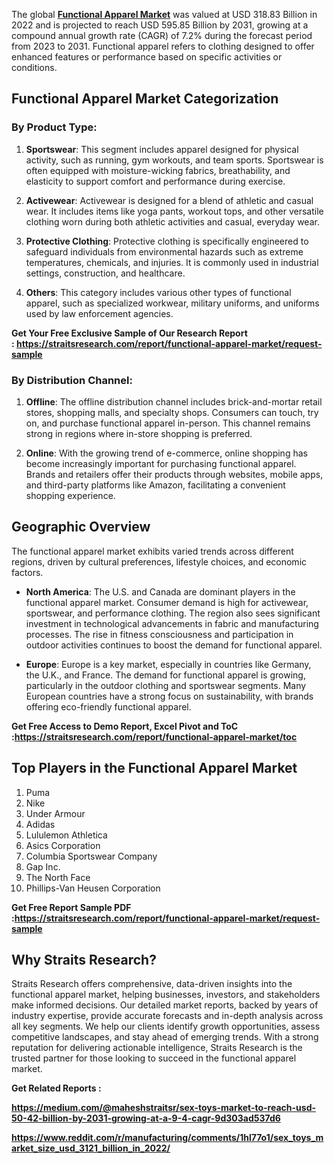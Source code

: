 <div>
<div>
<div>
<div>
<p>The global <strong><a href="https://straitsresearch.com/report/functional-apparel-market">Functional Apparel Market</a></strong> was valued at USD 318.83 Billion in 2022 and is projected to reach USD 595.85 Billion by 2031, growing at a compound annual growth rate (CAGR) of 7.2% during the forecast period from 2023 to 2031. Functional apparel refers to clothing designed to offer enhanced features or performance based on specific activities or conditions.&nbsp;</p>
<h2>Functional Apparel Market Categorization</h2>
<h3>By Product Type:</h3>
<ol>
<li>
<p><strong>Sportswear</strong>: This segment includes apparel designed for physical activity, such as running, gym workouts, and team sports. Sportswear is often equipped with moisture-wicking fabrics, breathability, and elasticity to support comfort and performance during exercise.</p>
</li>
<li>
<p><strong>Activewear</strong>: Activewear is designed for a blend of athletic and casual wear. It includes items like yoga pants, workout tops, and other versatile clothing worn during both athletic activities and casual, everyday wear.</p>
</li>
<li>
<p><strong>Protective Clothing</strong>: Protective clothing is specifically engineered to safeguard individuals from environmental hazards such as extreme temperatures, chemicals, and injuries. It is commonly used in industrial settings, construction, and healthcare.</p>
</li>
<li>
<p><strong>Others</strong>: This category includes various other types of functional apparel, such as specialized workwear, military uniforms, and uniforms used by law enforcement agencies.</p>
</li>
</ol>
<p><strong>Get Your Free Exclusive Sample of Our Research Report :&nbsp;<a href="https://straitsresearch.com/report/functional-apparel-market/request-sample">https://straitsresearch.com/report/functional-apparel-market/request-sample</a>&nbsp;</strong></p>
<h3>By Distribution Channel:</h3>
<ol>
<li>
<p><strong>Offline</strong>: The offline distribution channel includes brick-and-mortar retail stores, shopping malls, and specialty shops. Consumers can touch, try on, and purchase functional apparel in-person. This channel remains strong in regions where in-store shopping is preferred.</p>
</li>
<li>
<p><strong>Online</strong>: With the growing trend of e-commerce, online shopping has become increasingly important for purchasing functional apparel. Brands and retailers offer their products through websites, mobile apps, and third-party platforms like Amazon, facilitating a convenient shopping experience.</p>
</li>
</ol>
<h2>Geographic Overview</h2>
<p>The functional apparel market exhibits varied trends across different regions, driven by cultural preferences, lifestyle choices, and economic factors.</p>
<ul>
<li>
<p><strong>North America</strong>: The U.S. and Canada are dominant players in the functional apparel market. Consumer demand is high for activewear, sportswear, and performance clothing. The region also sees significant investment in technological advancements in fabric and manufacturing processes. The rise in fitness consciousness and participation in outdoor activities continues to boost the demand for functional apparel.</p>
</li>
<li>
<p><strong>Europe</strong>: Europe is a key market, especially in countries like Germany, the U.K., and France. The demand for functional apparel is growing, particularly in the outdoor clothing and sportswear segments. Many European countries have a strong focus on sustainability, with brands offering eco-friendly functional apparel.</p>
</li>
</ul>
<p><strong>Get Free Access to Demo Report, Excel Pivot and ToC :<a href="https://straitsresearch.com/report/functional-apparel-market/toc">https://straitsresearch.com/report/functional-apparel-market/toc</a>&nbsp;</strong></p>
<h2>Top Players in the Functional Apparel Market</h2>
<ol>
<li>Puma</li>
<li>Nike</li>
<li>Under Armour</li>
<li>Adidas</li>
<li>Lululemon Athletica</li>
<li>Asics Corporation</li>
<li>Columbia Sportswear Company</li>
<li>Gap Inc.</li>
<li>The North Face</li>
<li>Phillips-Van Heusen Corporation</li>
</ol>
<p><strong>Get Free Report Sample PDF :<a href="https://straitsresearch.com/report/functional-apparel-market/request-sample">https://straitsresearch.com/report/functional-apparel-market/request-sample</a>&nbsp;</strong></p>
<h2>Why Straits Research?</h2>
<p>Straits Research offers comprehensive, data-driven insights into the functional apparel market, helping businesses, investors, and stakeholders make informed decisions. Our detailed market reports, backed by years of industry expertise, provide accurate forecasts and in-depth analysis across all key segments. We help our clients identify growth opportunities, assess competitive landscapes, and stay ahead of emerging trends. With a strong reputation for delivering actionable intelligence, Straits Research is the trusted partner for those looking to succeed in the functional apparel market.</p>
<p><strong>Get Related Reports :&nbsp;</strong></p>
<p><strong><a href="https://medium.com/@maheshstraitsr/sex-toys-market-to-reach-usd-50-42-billion-by-2031-growing-at-a-9-4-cagr-9d303ad537d6">https://medium.com/@maheshstraitsr/sex-toys-market-to-reach-usd-50-42-billion-by-2031-growing-at-a-9-4-cagr-9d303ad537d6</a></strong></p>
<p><strong><a href="https://www.reddit.com/r/manufacturing/comments/1hl77o1/sex_toys_market_size_usd_3121_billion_in_2022/">https://www.reddit.com/r/manufacturing/comments/1hl77o1/sex_toys_market_size_usd_3121_billion_in_2022/</a><br /></strong></p>
</div>
</div>
</div>
</div>
